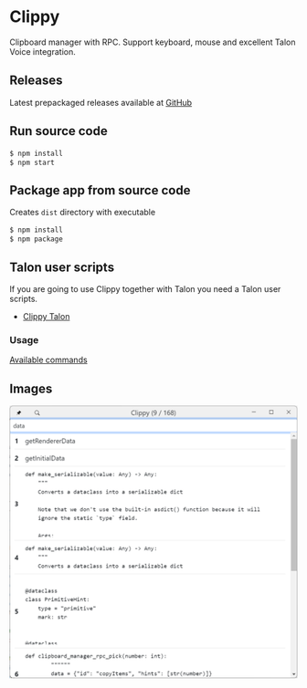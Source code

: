 # Clippy

Clipboard manager with RPC. Support keyboard, mouse and excellent Talon Voice integration.

## Releases

Latest prepackaged releases available at [GitHub](https://github.com/AndreasArvidsson/clippy/releases)

## Run source code

```
$ npm install
$ npm start
```

## Package app from source code

Creates `dist` directory with executable

```
$ npm install
$ npm package
```

## Talon user scripts

If you are going to use Clippy together with Talon you need a Talon user scripts.

-   [Clippy Talon](https://github.com/AndreasArvidsson/andreas-talon/tree/master/apps/clippy)

### Usage

[Available commands](./src/types/Command.ts)

## Images

![Clippy](./images/clippy.png)
